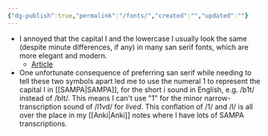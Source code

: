 ```yaml
---
{"dg-publish":true,"permalink":"/fonts/","created":"","updated":""}
---
```


- I annoyed that the capital I and the lowercase l usually look the same (despite minute differences, if any) in many san serif fonts, which are more elegant and modern.
	- [Article](https://www.quora.com/Is-the-capital-I-the-exact-same-glyph-as-the-lower-case-l-on-the-font-that-Quora-uses-Neue-Helvetica)
- One unfortunate consequence of preferring san serif while needing to tell these two symbols apart led me to use the numeral 1 to represent the capital I in [[SAMPA\|SAMPA]], for the short i sound in English, e.g. /b1t/ instead of /bIt/. This means I can't use "1" for the minor narrow-transcription sound of /l1vd/ for *lived*. This conflation of /1/ and /I/ is all over the place in my [[Anki\|Anki]] notes where I have lots of SAMPA transcriptions.